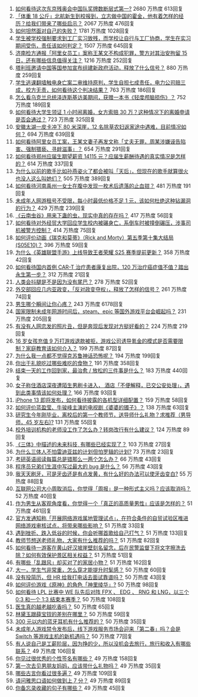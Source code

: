 1. [如何看待这次东京残奥会中国队奖牌数断层式第一?](https://www.zhihu.com/question/484802427) 2680 万热度 613回复
1. [「体重 18 公斤」北航新生到校报到，立志做中国的霍金，他有着怎样的经历？给我们带来了哪些启示？](https://www.zhihu.com/question/484926831) 2067 万热度 476回复
1. [如何坦然面对自己的失败？](https://www.zhihu.com/question/37555333) 1781 万热度 1028回复
1. [学生被学校强制要求到工厂实习致残，而学校让自行与工厂协商，学生在实习期间受伤，责任该如何判定？](https://www.zhihu.com/question/484969513) 1507 万热度 645回复
1. [济南检方通报「阿里女员工」案称王某文不构成犯罪，警方对其治安拘留 15 日，还有哪些信息值得关注？](https://www.zhihu.com/question/485168374) 1216 万热度 252回复
1. [塔利班邀请中国等国参加宣布组建新政府活动，释放了什么信号？](https://www.zhihu.com/question/485059799) 880 万热度 259回复
1. [学生逃课翻墙触电身亡案二审维持原判，学生自担七成责任，电力公司赔三成，校方无责，如何看待这个判决结果？](https://www.zhihu.com/question/484395197) 763 万热度 186回复
1. [怎么看乌克兰总统泽连斯基访美期间，获赠一本书《轻度颅脑损伤》？](https://www.zhihu.com/question/484652375) 752 万热度 189回复
1. [如何看待大学生领证 1 小时闹离婚，女方索赔 30 万？这种情况下的离婚申请是否会通过？](https://www.zhihu.com/question/485030666) 723 万热度 325回复
1. [安徽太湖一皮卡冲下 80 米深崖，12 名除草农妇返家途中遇难，目前情况如何？](https://www.zhihu.com/question/484934850) 694 万热度 639回复
1. [如何看待阿里女员工案，王某文妻子再发文称「丈夫无罪，周某涉嫌诬告陷害、强制猥亵、寻衅滋事」？](https://www.zhihu.com/question/484896081) 654 万热度 291回复
1. [如何看待郑州应届生期望薪资 14115 元？应届生薪酬待遇的真实情况是怎样的？](https://www.zhihu.com/question/485043678) 614 万热度 337回复
1. [为什么以前的歌手比如孙燕姿火了都会被叫「天后」，但现在的歌手就算很火也没人这么叫她们？](https://www.zhihu.com/question/484770666) 505 万热度 389回复
1. [如何看待河南禹州一女士在腹中发现一枚术后遗落的止血钳？](https://www.zhihu.com/question/484449309) 481 万热度 191回复
1. [未成年人网游租号不受限，每小时最低价格不足 1 元，该如何杜绝这种钻漏洞的行为？](https://www.zhihu.com/question/484993966) 429 万热度 239回复
1. [《云南虫谷》用来下蛊的虫，现实中真的存在吗？](https://www.zhihu.com/question/484859790) 417 万热度 56回复
1. [如何看待对外经贸大学回应学生校内被碾身亡，系倒车时被撞倒碾压，涉事司机被警方控制？](https://www.zhihu.com/question/484995098) 414 万热度 75回复
1. [如何评价动画《瑞克和莫蒂》（Rick and Morty）第五季第十集大结局 (S05E10)？](https://www.zhihu.com/question/485043859) 396 万热度 59回复
1. [为什么《英雄联盟手游》上线导致王者荣耀 S25 赛季提前更新？](https://www.zhihu.com/question/484885439) 358 万热度 42回复
1. [如何看待国内首例 CAR-T 治疗患者康复出院，120 万治疗癌症值不值？踏出永生第一步？](https://www.zhihu.com/question/484968084) 312 万热度 21回复
1. [人类会抖腿是不是因为没有尾巴？](https://www.zhihu.com/question/483987983) 278 万热度 52回复
1. [外交部回应几内亚政变，「反对政变夺权」，释放了怎样的信号？](https://www.zhihu.com/question/485088308) 261 万热度 74回复
1. [男生哪个瞬间让你心疼？](https://www.zhihu.com/question/275638626) 243 万热度 6178回复
1. [国家限制未成年网游时间后，steam、epic 等国外游戏平台会崛起吗？](https://www.zhihu.com/question/483864191) 231 万热度 205回复
1. [有没有人网恋发的照片丑，但是奔现后发现对方挺好看的？](https://www.zhihu.com/question/266750825) 224 万热度 219回复
1. [16 岁女孩充值 9 万打游戏退款被拒，游戏公司诱导氪金的模式是否需要限制？家庭教育该如何介入？](https://www.zhihu.com/question/484454580) 199 万热度 87回复
1. [为什么我一点都不觉得克苏鲁神话恐怖呢？](https://www.zhihu.com/question/427205970) 194 万热度 199回复
1. [你出于礼貌吃过哪些难吃的食物？](https://www.zhihu.com/question/475503789) 191 万热度 358回复
1. [结束一天的工作回到家，最治愈 / 放松的三件事是什么？](https://www.zhihu.com/question/484996813) 183 万热度 440回复
1. [女子称住酒店深夜遭陌生男刷卡进入， 酒店「不便解释，已交公安处理」，遇到此类事情该如何处理？](https://www.zhihu.com/question/485012302) 166 万热度 93回复
1. [iPhone 13 即将发布，如何看待披露的各机型详细配置？](https://www.zhihu.com/question/484389011) 159 万热度 58回复
1. [如何评价蓝盈莹、牛骏峰主演的电视剧《婆婆的镯子》？](https://www.zhihu.com/question/481829353) 138 万热度 63回复
1. [研究生今年刚毕业，离校后的第一个教师节，送导师什么礼物？求推荐（男导师，45 岁左右)?](https://www.zhihu.com/question/484344564) 131 万热度 55回复
1. [校外培训机构的老师没工作了怎么办？转岗改行有什么建议？](https://www.zhihu.com/question/480587878) 124 万热度 89回复
1. [《三体》中描述的未来科技, 有哪些已经实现了？](https://www.zhihu.com/question/484038327) 103 万热度 27回复
1. [为什么三体人不怕雷迪亚兹的计划但怕罗辑的计划?](https://www.zhihu.com/question/481655813) 73 万热度 23回复
1. [考研英语阅读每篇总是错那么一两个怎么办？](https://www.zhihu.com/question/387056133) 66 万热度 43回复
1. [程序员兄弟们生涯中写过最大的 bug 是什么？](https://www.zhihu.com/question/482967292) 56 万热度 43回复
1. [我天天刷牙，可是牙齿还是有点发黄，有什么好的办法可以使牙齿变白?](https://www.zhihu.com/question/21107191) 55 万热度 88回复
1. [互联网公司大小周取消后，你觉得「周报」是一种形式主义吗？应该取消吗？](https://www.zhihu.com/question/484341370) 52 万热度 40回复
1. [作为男生从客观角度看，你觉得一个「真正的高质量男性」应该是怎样的？](https://www.zhihu.com/question/484513695) 51 万热度 461回复
1. [官方发通知称「开展网络游戏属地管理试点」，在符合条件的自贸试验区推进网络游戏审核试点，将带来哪些影响？](https://www.zhihu.com/question/484429681) 51 万热度 33回复
1. [遇到挫折、跌入低谷的时候，你会听哪首歌给自己打气？](https://www.zhihu.com/question/484529085) 51 万热度 133回复
1. [教师节想送老师礼物，大家有什么推荐的吗？](https://www.zhihu.com/question/479696765) 51 万热度 82回复
1. [如何看待一游客在黄山好汉坡崖壁刻名留念，后在民警监督下将文字擦洗去除？如何有效保护景区相关权益？](https://www.zhihu.com/question/484553585) 51 万热度 51回复
1. [​有哪些「乱跟风」却买对了的家居小物？](https://www.zhihu.com/question/440729078) 51 万热度 162回复
1. [大一，学生气非常重，怎么穿才能提升时髦感？](https://www.zhihu.com/question/483571863) 50 万热度 60回复
1. [没有投简历，但 HR 给我打电话去面试靠谱吗？](https://www.zhihu.com/question/478742764) 50 万热度 43回复
1. [如何评价游戏《原神》的角色「神里绫华」?](https://www.zhihu.com/question/460066364) 50 万热度 98回复
1. [如何看待 LPL 比赛中 WE 队先后对阵 FPX 、 EDG 、 RNG 和 LNG，以三个 0:3 和一个 1:3 结束本赛季？](https://www.zhihu.com/question/484924801) 50 万热度 108回复
1. [医生真的越老越吃香吗？](https://www.zhihu.com/question/65983727) 50 万热度 65回复
1. [林黛玉跟薛宝钗的差别在哪里？](https://www.zhihu.com/question/479352178) 50 万热度 59回复
1. [300 元以内的蓝牙耳机有什么推荐的？](https://www.zhihu.com/question/475474488) 50 万热度 35回复
1. [未成年人游戏禁令发布后，线下游戏服务市场会迎来「第二春」吗？会是 Switch 等游戏主机的新机遇吗？](https://www.zhihu.com/question/485008463) 50 万热度 77回复
1. [有人说自己是工薪阶层，因为挣的少，所以没机会去旅行，旅行和收入有哪些联系？](https://www.zhihu.com/question/482121212) 49 万热度 106回复
1. [你见过很优秀的个性签名有哪些？](https://www.zhihu.com/question/265584312) 49 万热度 158回复
1. [第一次去见男朋友妈妈，应该带什么礼物吗？](https://www.zhihu.com/question/474751119) 49 万热度 35回复
1. [哪些古言你看过很多遍？](https://www.zhihu.com/question/434091917) 49 万热度 109回复
1. [请问雅思口语如何做到上 7 分？](https://www.zhihu.com/question/30169350) 49 万热度 89回复
1. [你备忘录收藏的句子有哪些？](https://www.zhihu.com/question/479180895) 49 万热度 45回复